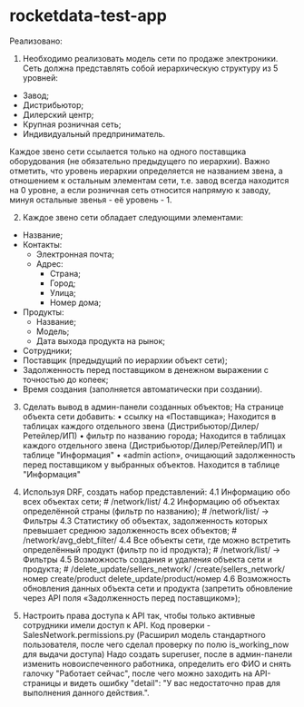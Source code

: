 # rocketdata-test-app

Реализовано:

1. Необходимо реализовать модель сети по продаже электроники. Сеть должна
представлять собой иерархическую структуру из 5 уровней:
- Завод;
- Дистрибьютор;
- Дилерский центр;
- Крупная розничная сеть;
- Индивидуальный предприниматель.

Каждое звено сети ссылается только на одного поставщика оборудования (не обязательно
предыдущего по иерархии). Важно отметить, что уровень иерархии определяется не названием
звена, а отношением к остальным элементам сети, т.е. завод всегда находится на 0 уровне, а если
розничная сеть относится напрямую к заводу, минуя остальные звенья - её уровень - 1.

2. Каждое звено сети обладает следующими элементами:
- Название;
- Контакты:
  - Электронная почта;
  - Адрес:
    - Страна;
    - Город;  
    - Улица;
    - Номер дома;
- Продукты:
  - Название;
  - Модель;
  - Дата выхода продукта на рынок;
- Сотрудники;
- Поставщик (предыдущий по иерархии объект сети);
- Задолженность перед поставщиком в денежном выражении с точностью до копеек;
- Время создания (заполняется автоматически при создании).

3. Сделать вывод в админ-панели созданных объектов;
На странице объекта сети добавить:
• ссылку на «Поставщика»;
Находится в таблицах каждого отдельного звена (Дистрибьютор/Дилер/Ретейлер/ИП)
• фильтр по названию города;
Находится в таблицах каждого отдельного звена (Дистрибьютор/Дилер/Ретейлер/ИП) и таблице "Информация"
• «admin action», очищающий задолженность перед поставщиком у выбранных объектов.
Находится в таблице "Информация"

4. Используя DRF, создать набор представлений:
4.1 Информацию обо всех объектах сети; # /network/list/
4.2 Информацию об объектах определённой страны (фильтр по названию); # /network/list/ -> Фильтры
4.3 Статистику об объектах, задолженность которых превышает среднюю задолженность всех объектов; # /network/avg_debt_filter/
4.4 Все объекты сети, где можно встретить определённый продукт (фильтр по id продукта); # /network/list/ -> Фильтры
4.5 Возможность создания и удаления объекта сети и продукта; # /delete_update/sellers_network/ /create/sellers_network/номер create/product delete_update/product/номер
4.6 Возможность обновления данных объекта сети и продукта (запретить обновление через API поля «Задолженность перед поставщиком»);

5. Настроить права доступа к API так, чтобы только активные сотрудники имели доступ к
API.
Код проверки - SalesNetwork.permissions.py (Расширил модель стандартного пользователя, после чего сделал проверку по полю is_working_now для выдачи доступа)
Надо создать superuser, после в админ-панели изменить новоиспеченного работника, определить его ФИО и снять галочку "Работает сейчас", после чего можно заходить на
API-страницы и видеть ошибку "detail": "У вас недостаточно прав для выполнения данного действия.".
